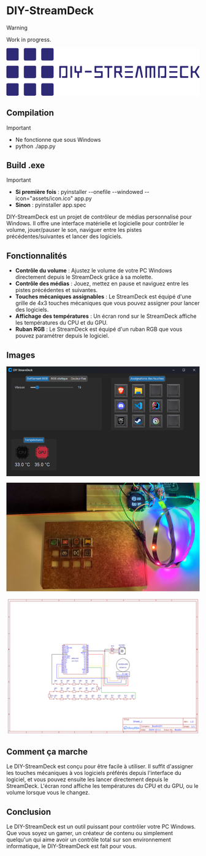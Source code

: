 # DIY-StreamDeck

> [!WARNING]
> Work in progress.

![DIY-StreamDeck Logo](https://raw.githubusercontent.com/Boubix88/DIY-StreamDeck/master/Documentation/logo_streamdeck.png)

## Compilation
> [!IMPORTANT] 
>- Ne fonctionne que sous Windows
>- python ./app.py

## Build .exe
> [!IMPORTANT] 
>- **Si première fois** : pyinstaller --onefile --windowed --icon="assets/icon.ico" app.py
>- **Sinon** : pyinstaller app.spec

DIY-StreamDeck est un projet de contrôleur de médias personnalisé pour Windows. Il offre une interface matérielle et logicielle pour contrôler le volume, jouer/pauser le son, naviguer entre les pistes précédentes/suivantes et lancer des logiciels.

## Fonctionnalités

- **Contrôle du volume** : Ajustez le volume de votre PC Windows directement depuis le StreamDeck grâce à sa molette.
- **Contrôle des médias** : Jouez, mettez en pause et naviguez entre les pistes précédentes et suivantes.
- **Touches mécaniques assignables** : Le StreamDeck est équipé d'une grille de 4x3 touches mécaniques que vous pouvez assigner pour lancer des logiciels.
- **Affichage des températures** : Un écran rond sur le StreamDeck affiche les températures du CPU et du GPU.
- **Ruban RGB** : Le StreamDeck est équipé d'un ruban RGB que vous pouvez paramétrer depuis le logiciel.

## Images

![Image du logiciel](https://raw.githubusercontent.com/Boubix88/DIY-StreamDeck/master/Documentation/capture_logiciel.png)

![Image du matériel](https://raw.githubusercontent.com/Boubix88/DIY-StreamDeck/master/Documentation/capture_materiel.jpg)

![Image du diagramme](https://raw.githubusercontent.com/Boubix88/DIY-StreamDeck/master/Documentation/Schematic_DIY-Streamdeck.png)

## Comment ça marche

Le DIY-StreamDeck est conçu pour être facile à utiliser. Il suffit d'assigner les touches mécaniques à vos logiciels préférés depuis l'interface du logiciel, et vous pouvez ensuite les lancer directement depuis le StreamDeck. L'écran rond affiche les températures du CPU et du GPU, ou le volume lorsque vous le changez.

## Conclusion

Le DIY-StreamDeck est un outil puissant pour contrôler votre PC Windows. Que vous soyez un gamer, un créateur de contenu ou simplement quelqu'un qui aime avoir un contrôle total sur son environnement informatique, le DIY-StreamDeck est fait pour vous.
